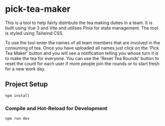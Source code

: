 # pick-tea-maker

This is a tool to help fairly distribute the tea making duties in a team. It is built using Vue 3 and Vite and utilises Pinia for state management. The tool is styled using Tailwind CSS.

To use the tool enter the names of all team members that are involved in the consuming of tea. Once you have uploaded all names just click on the 'Pick Tea Maker' button and you will see a notification telling you whose turn it is to make the tea for everyone. You can use the 'Reset Tea Rounds' button to reset the count for each user if more people join the rounds or to start fresh for a new work day.

## Project Setup

```sh
npm install
```

### Compile and Hot-Reload for Development

```sh
npm run dev
```

